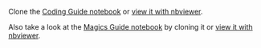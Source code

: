 Clone the [Coding Guide notebook](https://github.com/callysto/training-manual-live/blob/master/guides/CodingGuide.ipynb) or [view it with nbviewer](https://nbviewer.jupyter.org/github/callysto/training-manual-live/blob/master/guides/CodingGuide.ipynb).

Also take a look at the [Magics Guide notebook](https://github.com/callysto/training-manual-live/blob/master/guides/MagicsGuide.ipynb) by cloning it or [view it with nbviewer](https://nbviewer.jupyter.org/github/callysto/training-manual-live/blob/master/guides/MagicsGuide.ipynb).
